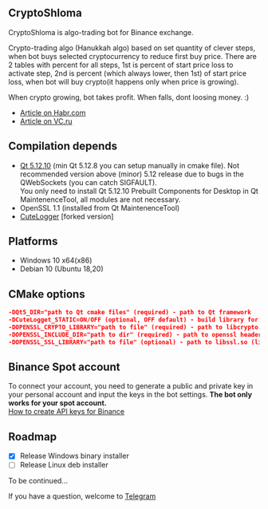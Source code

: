 ## CryptoShloma

CryptoShloma is algo-trading bot for Binance exchange.

Crypto-trading algo (Hanukkah algo) based on set quantity of clever steps, when bot buys selected cryptocurrency to reduce first buy price. There are 2 tables with percent for all steps, 1st is percent of start price loss to activate step, 2nd is percent (which always lower, then 1st) of start price loss, when bot will buy crypto(it happens only when price is growing).

When crypto growing, bot takes profit. When falls, dont loosing money. :)

* [Article on Habr.com](https://habr.com/ru/sandbox/148944)
* [Article on VC.ru](https://vc.ru/u/689296-man-k28/195465-algo-treyding-bot-cryptoshloma)

## Compilation depends

* [Qt 5.12.10](https://www.qt.io/download-open-source) (min Qt 5.12.8 you can setup manually in cmake file). Not recommended version above (minor) 5.12 release due to bugs in the QWebSockets (you can catch SIGFAULT). <br>You only need to install Qt 5.12.10 Prebuilt Components for Desktop in Qt MaintenenceTool, all modules are not necessary.
* OpenSSL 1.1 (installed from Qt MaintenenceTool)
* [CuteLogger](https://github.com/man-k28/CuteLogger) [forked version]

## Platforms
* Windows 10 x64(x86)
* Debian 10 (Ubuntu 18,20)

## CMake options
```cmake
-DQt5_DIR="path to Qt cmake files" (required) - path to Qt framework
-DCuteLogget_STATIC=ON/OFF (optional, OFF default) - build library for static or shared linking
-DOPENSSL_CRYPTO_LIBRARY="path to file" (required) - path to libcrypto.so (libcrypto.dll for WIN)
-DOPENSSL_INCLUDE_DIR="path to dir" (required) - path to openssl headers
-DOPENSSL_SSL_LIBRARY="path to file" (optional) - path to libssl.so (libssl.dll for WIN)
```
## Binance **Spot** account
To connect your account, you need to generate a public and private key in your personal account and input the keys in the bot settings. **The bot only works for your spot account.**<br>
[How to create API keys for Binance](https://www.binance.com/en/support/articles/360002502072-How-to-create-API)

## Roadmap
- [x] Release Windows binary installer
- [ ] Release Linux deb installer

To be continued...

If you have a question, welcome to [Telegram](https://t.me/cryptoshloma)
